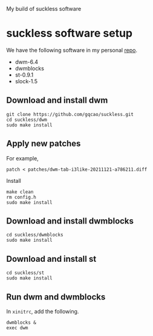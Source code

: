 My build of suckless software

# suckless software setup
We have the following software in my personal [repo](https://github.com/gqcao/suckless).

- dwm-6.4
- dwmblocks
- st-0.9.1
- slock-1.5

## Download and install dwm
```
git clone https://github.com/gqcao/suckless.git
cd suckless/dwm
sudo make install
```
## Apply new patches
For example,
```
patch < patches/dwm-tab-i3like-20211121-a786211.diff
```
Install
```
make clean
rm config.h
sudo make install
```
## Download and install dwmblocks
```
cd suckless/dwmblocks
sudo make install
```
## Download and install st
```
cd suckless/st
sudo make install
```
## Run dwm and dwmblocks
In `xinitrc`, add the following.
```
dwmblocks &
exec dwm
```
